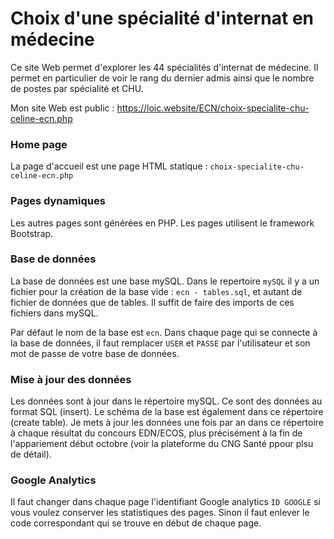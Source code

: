 # Choix d'une spécialité d'internat en médecine
Ce site Web permet d'explorer les 44 spécialités d'internat de médecine. Il permet en particulier de voir le rang du dernier admis ainsi que le nombre de postes par spécialité et CHU.

Mon site Web est public : https://loic.website/ECN/choix-specialite-chu-celine-ecn.php
### Home page
La page d'accueil est une page HTML statique : `choix-specialite-chu-celine-ecn.php`
### Pages dynamiques
Les autres pages sont générées en PHP.
Les pages utilisent le framework Bootstrap.
### Base de données
La base de données est une base mySQL. Dans le repertoire `mySQL` il y a un fichier pour la création de la base vide : `ecn - tables.sql`, et autant de fichier de données que de tables. Il suffit de faire des imports de ces fichiers dans mySQL.

Par défaut le nom de la base est `ecn`. Dans chaque page qui se connecte à la base de données, il faut remplacer `USER` et `PASSE` par l'utilisateur et son mot de passe de votre base de données.
### Mise à jour des données
Les données sont à jour dans le répertoire mySQL. Ce sont des données au format SQL (insert). Le schéma de la base est également dans ce répertoire (create table).
Je mets à jour les données une fois par an dans ce répertoire à chaque résultat du concours EDN/ECOS, plus précisément à la fin de l'appariement début octobre (voir la plateforme du CNG Santé ppour plsu de détail).
### Google Analytics
Il faut changer dans chaque page l'identifiant Google analytics `ID GOOGLE` si vous voulez conserver les statistiques des pages. Sinon il faut enlever le code correspondant qui se trouve en début de chaque page.